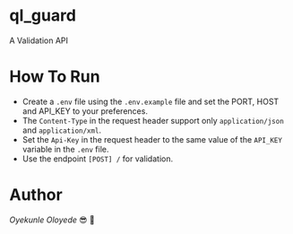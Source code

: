 # ql_guard

A Validation API

# How To Run

- Create a `.env` file using the `.env.example` file and set the PORT, HOST and API_KEY to your preferences.
- The `Content-Type` in the request header support only `application/json` and `application/xml`.
- Set the `Api-Key` in the request header to the same value of the `API_KEY` variable in the `.env` file.
- Use the endpoint `[POST] /` for validation.

# Author
*Oyekunle Oloyede* 😎 🤙
